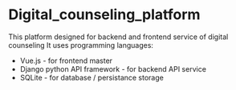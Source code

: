 # Digital_counseling_platform

This platform designed for backend and frontend service of digital counseling 
It uses programming languages:
+ Vue.js - for frontend master
+ Django python API framework - for backend API service 
+ SQLite - for database / persistance storage 
